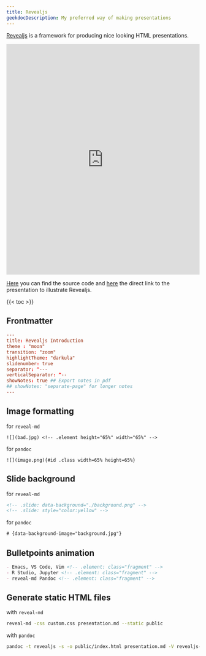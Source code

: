 ```yaml
---
title: Revealjs
geekdocDescription: My preferred way of making presentations
---
```


[Revealjs](https://github.com/hakimel/reveal.js/) is a framework for producing nice looking HTML presentations.

<iframe width="100%" height="600" marginheight="0" marginwidth="0" frameborder="0" allowfullscreen src="https://allaman.github.io/reveal-js-intro/">
 [Direct Link to Slides](https://allaman.github.io/reveal-js-intro/)
</iframe>

[Here](https://github.com/Allaman/reveal-js-intro) you can find the source code and [here](https://allaman.github.io/reveal-js-intro/) the direct link to the presentation to illustrate Revealjs.

{{< toc >}}

## Frontmatter

```toml
---
title: Revealjs Introduction
theme : "moon"
transition: "zoom"
highlightTheme: "darkula"
slidenumber: true
separator: ^---
verticalSeparator: ^--
showNotes: true ## Export notes in pdf
## showNotes: "separate-page" for longer notes
---
```

## Image formatting

for `reveal-md`

```
![](bad.jpg) <!-- .element height="65%" width="65%" -->
```

for `pandoc`

```
![](image.png){#id .class width=65% height=65%}
```

## Slide background

for `reveal-md`

```html
<!-- .slide: data-background="./background.png" -->
<!-- .slide: style="color:yellow" -->
```

for `pandoc`

```html
# {data-background-image="background.jpg"}
```

## Bulletpoints animation

```markdown
- Emacs, VS Code, Vim <!-- .element: class="fragment" -->
- R Studio, Jupyter <!-- .element: class="fragment" -->
- reveal-md Pandoc <!-- .element: class="fragment" -->
```

## Generate static HTML files

with `reveal-md`

```sh
reveal-md -css custom.css presentation.md --static public
```

with `pandoc`

```sh
pandoc -t revealjs -s -o public/index.html presentation.md -V revealjs-url=reveal.js --css=custom.css --slide-level=2 [--self-contained]
```
